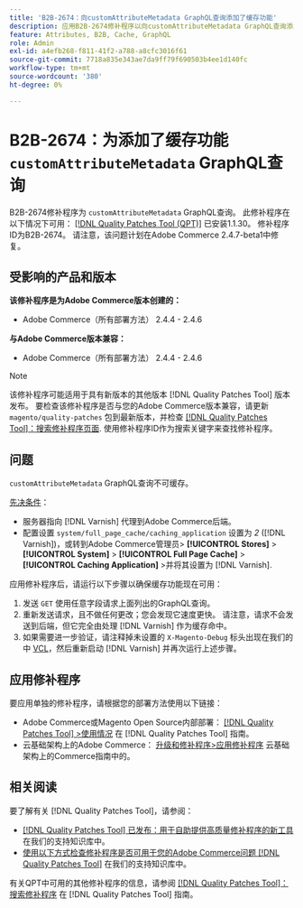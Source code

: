```yaml
---
title: 'B2B-2674：向customAttributeMetadata GraphQL查询添加了缓存功能'
description: 应用B2B-2674修补程序以向customAttributeMetadata GraphQL查询添加缓存功能。
feature: Attributes, B2B, Cache, GraphQL
role: Admin
exl-id: a4efb268-f811-41f2-a788-a8cfc3016f61
source-git-commit: 7718a835e343ae7da9ff79f690503b4ee1d140fc
workflow-type: tm+mt
source-wordcount: '380'
ht-degree: 0%

---
```


# B2B-2674：为添加了缓存功能 `customAttributeMetadata` GraphQL查询

B2B-2674修补程序为 `customAttributeMetadata` GraphQL查询。 此修补程序在以下情况下可用： [[!DNL Quality Patches Tool (QPT)]](/help/announcements/adobe-commerce-announcements/magento-quality-patches-released-new-tool-to-self-serve-quality-patches.md) 已安装1.1.30。 修补程序ID为B2B-2674。 请注意，该问题计划在Adobe Commerce 2.4.7-beta1中修复。

## 受影响的产品和版本

**该修补程序是为Adobe Commerce版本创建的：**

* Adobe Commerce（所有部署方法） 2.4.4 - 2.4.6

**与Adobe Commerce版本兼容：**

* Adobe Commerce（所有部署方法） 2.4.4 - 2.4.6

>[!NOTE]
>
>该修补程序可能适用于具有新版本的其他版本 [!DNL Quality Patches Tool] 版本发布。 要检查该修补程序是否与您的Adobe Commerce版本兼容，请更新 `magento/quality-patches` 包到最新版本，并检查 [[!DNL Quality Patches Tool]：搜索修补程序页面](https://experienceleague.adobe.com/tools/commerce-quality-patches/index.html). 使用修补程序ID作为搜索关键字来查找修补程序。

## 问题

`customAttributeMetadata` GraphQL查询不可缓存。

<u>先决条件</u>：

* 服务器指向 [!DNL Varnish] 代理到Adobe Commerce后端。
* 配置设置 `system/full_page_cache/caching_application` 设置为 *2* ([!DNL Varnish])，或转到Adobe Commerce管理员> **[!UICONTROL Stores]** > **[!UICONTROL System]** > **[!UICONTROL Full Page Cache]** > **[!UICONTROL Caching Application]** >并将其设置为 [!DNL Varnish].

应用修补程序后，请运行以下步骤以确保缓存功能现在可用：

1. 发送 `GET` 使用任意字段请求上面列出的GraphQL查询。
1. 重新发送请求，且不做任何更改；您会发现它速度更快。 请注意，请求不会发送到后端，但它完全由处理 [!DNL Varnish] 作为缓存命中。
1. 如果需要进一步验证，请注释掉未设置的 `X-Magento-Debug` 标头出现在我们的中 [VCL](https://github.com/magento/magento2/blob/2.4-develop/app/code/Magento/PageCache/etc/varnish6.vcl#L239)，然后重新启动 [!DNL Varnish] 并再次运行上述步骤。

## 应用修补程序

要应用单独的修补程序，请根据您的部署方法使用以下链接：

* Adobe Commerce或Magento Open Source内部部署： [[!DNL Quality Patches Tool] >使用情况](https://experienceleague.adobe.com/docs/commerce-operations/tools/quality-patches-tool/usage.html) 在 [!DNL Quality Patches Tool] 指南。
* 云基础架构上的Adobe Commerce： [升级和修补程序>应用修补程序](https://experienceleague.adobe.com/docs/commerce-cloud-service/user-guide/develop/upgrade/apply-patches.html) 云基础架构上的Commerce指南中的。

## 相关阅读

要了解有关 [!DNL Quality Patches Tool]，请参阅：

* [[!DNL Quality Patches Tool] 已发布：用于自助提供高质量修补程序的新工具](/help/announcements/adobe-commerce-announcements/magento-quality-patches-released-new-tool-to-self-serve-quality-patches.md) 在我们的支持知识库中。
* [使用以下方式检查修补程序是否可用于您的Adobe Commerce问题 [!DNL Quality Patches Tool]](/help/support-tools/patches-available-in-qpt-tool/check-patch-for-magento-issue-with-magento-quality-patches.md) 在我们的支持知识库中。

有关QPT中可用的其他修补程序的信息，请参阅 [[!DNL Quality Patches Tool]：搜索修补程序](https://experienceleague.adobe.com/tools/commerce-quality-patches/index.html) 在 [!DNL Quality Patches Tool] 指南。
